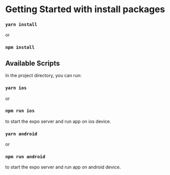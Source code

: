 # Getting Started with install packages

### `yarn install`
or
### `npm install`

## Available Scripts

In the project directory, you can run:

### `yarn ios`
or
### `npm run ios`
to start the expo server and run app on ios device. 

### `yarn android`
or
### `npm run android`
to start the expo server and run app on android device. 


